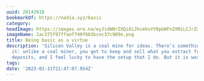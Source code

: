 ```yaml
---
uuid: 20143918
bookmarkOf: https://nadia.xyz/basic
category:
headImage: https://images.are.na/eyJidWNrZXQiOiJhcmVuYV9pbWFnZXMiLCJrZXkiOiIyMDE0MzkxOC9vcmlnaW5hbF8xYWMzNzVmOTdmZmFlZjc0OWY2ODNiY2VjMzdjOTg5ZS5wbmciLCJlZGl0cyI6eyJyZXNpemUiOnsid2lkdGgiOjEyMDAsImhlaWdodCI6MTIwMCwiZml0IjoiaW5zaWRlIiwid2l0aG91dEVubGFyZ2VtZW50Ijp0cnVlfSwid2VicCI6eyJxdWFsaXR5Ijo5MH0sImpwZWciOnsicXVhbGl0eSI6OTB9LCJyb3RhdGUiOm51bGx9fQ==?bc=0
imageName: 1ac375f97ffaef749f683bcec37c989e.png
title: Being basic as a virtue
description: 'Silicon Valley is a coal mine for ideas. There’s something special about
  it: unlike a coal miner, you get to keep and sell what you extract from the ore
  deposits, and I feel lucky to have the setup that I do. But it is work.'
tags:
date: '2023-01-31T21:47:07.954Z'
---
```

